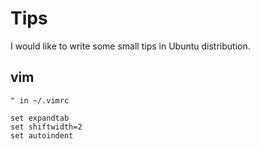 # Tips
I would like to write some small tips in Ubuntu distribution.

## vim

```vimrc
" in ~/.vimrc

set expandtab
set shiftwidth=2
set autoindent
```
